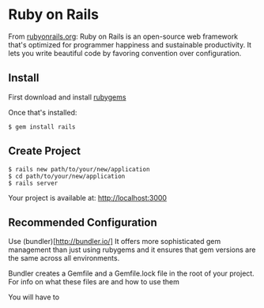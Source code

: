 Ruby on Rails
=============

From [rubyonrails.org](https://rubyonrails.org): Ruby on Rails is an open-source web framework that's optimized for programmer happiness and sustainable productivity. It lets you write beautiful code by favoring convention over configuration.

Install
-------

First download and install [rubygems](http://rubygems.org/pages/download)

Once that's installed:
    
    $ gem install rails


Create Project
--------------

    $ rails new path/to/your/new/application
    $ cd path/to/your/new/application
    $ rails server

Your project is available at: [http://localhost:3000](http://localhost:3000)

Recommended Configuration
-------------------------

Use (bundler)[http://bundler.io/] It offers more sophisticated gem management than just using rubygems and it ensures that gem versions are the same across all environments.

Bundler creates a Gemfile and a Gemfile.lock file in the root of your project. For info on what these files are and how to use them 

You will have to 
